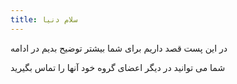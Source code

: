 ```yaml
---
title: سلام دنیا
---
```


در این پست قصد داریم برای شما بیشتر توضیح بدیم در ادامه

<!--truncate-->

شما می توانید در دیگر اعضای گروه خود آنها را تماس بگیرید
